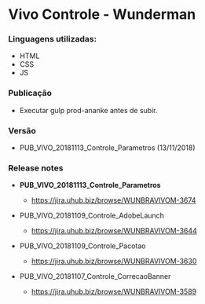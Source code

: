 # Vivo Controle - Wunderman

### Linguagens utilizadas:
  - HTML
  - CSS
  - JS

### Publicação
  - Executar gulp prod-ananke antes de subir.

### Versão
- PUB_VIVO_20181113_Controle_Parametros (13/11/2018)

### Release notes
- **PUB_VIVO_20181113_Controle_Parametros**
  - https://jira.uhub.biz/browse/WUNBRAVIVOM-3674

- PUB_VIVO_20181109_Controle_AdobeLaunch
  - https://jira.uhub.biz/browse/WUNBRAVIVOM-3644 

- PUB_VIVO_20181109_Controle_Pacotao
  - https://jira.uhub.biz/browse/WUNBRAVIVOM-3630

- PUB_VIVO_20181107_Controle_CorrecaoBanner
  - https://jira.uhub.biz/browse/WUNBRAVIVOM-3589

